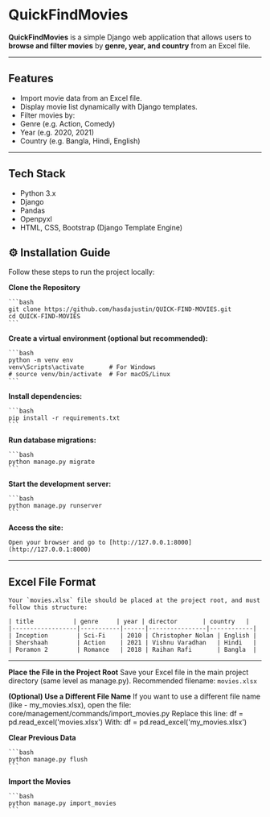 # QuickFindMovies

**QuickFindMovies** is a simple Django web application that allows users to **browse and filter movies** by **genre, year, and country** from an Excel file.

---

##  Features

-  Import movie data from an Excel file.
-  Display movie list dynamically with Django templates.
-  Filter movies by:
  - Genre (e.g. Action, Comedy)
  - Year (e.g. 2020, 2021)
  - Country (e.g. Bangla, Hindi, English)

---

##  Tech Stack

- Python 3.x
- Django
- Pandas
- Openpyxl
- HTML, CSS, Bootstrap (Django Template Engine)


## ⚙️ Installation Guide

Follow these steps to run the project locally:

**Clone the Repository**

    ```bash
    git clone https://github.com/hasdajustin/QUICK-FIND-MOVIES.git
    cd QUICK-FIND-MOVIES
    ```

**Create a virtual environment (optional but recommended):**

    ```bash
    python -m venv env
    venv\Scripts\activate       # For Windows
    # source venv/bin/activate  # For macOS/Linux
    ```
**Install dependencies:**

    ```bash
    pip install -r requirements.txt
    ```

**Run database migrations:**

    ```bash
    python manage.py migrate
    ```

**Start the development server:**

    ```bash
    python manage.py runserver
    ```

**Access the site:**

    Open your browser and go to [http://127.0.0.1:8000](http://127.0.0.1:8000)

---

## Excel File Format

    Your `movies.xlsx` file should be placed at the project root, and must follow this structure:

    | title           | genre     | year | director       | country   |
    |------------------|-----------|------|----------------|------------|
    | Inception        | Sci-Fi    | 2010 | Christopher Nolan | English |
    | Shershaah        | Action    | 2021 | Vishnu Varadhan   | Hindi   |
    | Poramon 2        | Romance   | 2018 | Raihan Rafi       | Bangla  |

---

**Place the File in the Project Root**
    Save your Excel file in the main project directory (same level as manage.py).
    Recommended filename: `movies.xlsx`

**(Optional) Use a Different File Name**
    If you want to use a different file name (like - my_movies.xlsx), open the file:
    core/management/commands/import_movies.py
    Replace this line:
    df = pd.read_excel('movies.xlsx')
    With:
    df = pd.read_excel('my_movies.xlsx')

**Clear Previous Data**

    ```bash
    python manage.py flush
    ```

**Import the Movies**

    ```bash
    python manage.py import_movies
    ```
